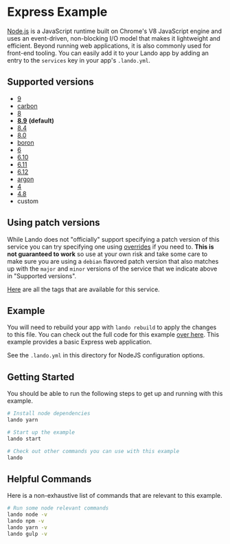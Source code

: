 Express Example
===============

[Node.js](https://nodejs.org/en/) is a JavaScript runtime built on Chrome's V8 JavaScript engine and uses an event-driven, non-blocking I/O model that makes it lightweight and efficient. Beyond running web applications, it is also commonly used for front-end tooling. You can easily add it to your Lando app by adding an entry to the `services` key in your app's `.lando.yml`.

Supported versions
------------------

*   [9](https://hub.docker.com/r/_/node/)
*   [carbon](https://hub.docker.com/r/_/node/)
*   [8](https://hub.docker.com/r/_/node/)
*   **[8.9](https://hub.docker.com/r/_/node/)** **(default)**
*   [8.4](https://hub.docker.com/r/_/node/)
*   [8.0](https://hub.docker.com/r/_/node/)
*   [boron](https://hub.docker.com/r/_/node/)
*   [6](https://hub.docker.com/r/_/node/)
*   [6.10](https://hub.docker.com/r/_/node/)
*   [6.11](https://hub.docker.com/r/_/node/)
*   [6.12](https://hub.docker.com/r/_/node/)
*   [argon](https://hub.docker.com/r/_/node/)
*   [4](https://hub.docker.com/r/_/node/)
*   [4.8](https://hub.docker.com/r/_/node/)
*   custom

Using patch versions
--------------------

While Lando does not "officially" support specifying a patch version of this service you can try specifying one using [overrides](https://docs.devwithlando.io/config/advanced.html#overriding-with-docker-compose) if you need to. **This is not guaranteed to work** so use at your own risk and take some care to make sure you are using a `debian` flavored patch version that also matches up with the `major` and `minor` versions of the service that we indicate above in "Supported versions".

[Here](https://hub.docker.com/r/library/node/tags/) are all the tags that are available for this service.

Example
-------


You will need to rebuild your app with `lando rebuild` to apply the changes to this file. You can check out the full code for this example [over here](https://github.com/lando/lando/tree/master/examples/express).
This example provides a basic Express web application.

See the `.lando.yml` in this directory for NodeJS configuration options.

Getting Started
---------------

You should be able to run the following steps to get up and running with this example.

```bash
# Install node dependencies
lando yarn

# Start up the example
lando start

# Check out other commands you can use with this example
lando
```

Helpful Commands
----------------

Here is a non-exhaustive list of commands that are relevant to this example.

```bash
# Run some node relevant commands
lando node -v
lando npm -v
lando yarn -v
lando gulp -v
```
